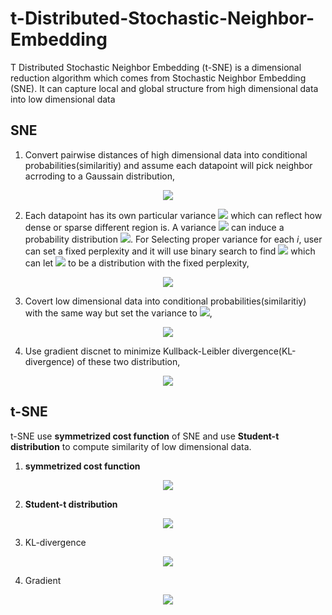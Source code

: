 # t-Distributed-Stochastic-Neighbor-Embedding
T Distributed Stochastic Neighbor Embedding (t-SNE) is a dimensional reduction algorithm which comes from Stochastic Neighbor Embedding (SNE). It can capture local and global structure from high dimensional data into low dimensional data

## SNE
1. Convert pairwise distances of high dimensional data into conditional probabilities(similaritiy) and assume each datapoint will pick neighbor acrroding to a Gaussain distribution,
  <p align="center">
    <img src="https://latex.codecogs.com/svg.latex?p_%7Bj%5Clvert%20i%7D%3D%5Cfrac%7Bexp%28-%5Cleft%20%5C%7C%20x_i%20-%20x_j%20%5Cright%20%5C%7C%5E2/2%5Csigma%20_i%5E2%29%7D%7B%5Csum%5Cnolimits_%7Bk%5Cneq%20i%7Dexp%28-%5Cleft%20%5C%7C%20x_i%20-%20x_k%20%5Cright%20%5C%7C%5E2/2%5Csigma%20_i%5E2%29%7D" />
  </p>             
  
2. Each datapoint has its own particular variance <img src="https://latex.codecogs.com/svg.latex?%5Cinline%20%5Csigma_i" /> which can reflect how dense or sparse different region is. A variance <img src="https://latex.codecogs.com/svg.latex?%5Cinline%20%5Csigma_i" /> can induce a probability distribution <img src="https://latex.codecogs.com/svg.latex?P_i" />. For Selecting proper variance for each <i>i</i>, user can set a fixed perplexity and it will use binary search to find <img src="https://latex.codecogs.com/svg.latex?%5Cinline%20%5Csigma_i" /> which can let <img src="https://latex.codecogs.com/svg.latex?P_i" /> to be a distribution with the fixed perplexity,
  <p align="center">
  <img src="https://latex.codecogs.com/svg.latex?%5Cbegin%7Barray%7D%7Blr%7D%20Perp%28P_i%29%3D2%5E%7BH%28P_i%29%7D%5C%5C%20H%28P_i%29%3D-%5Csum%5Cnolimits_j%20p_%7Bj%7Ci%7Dlog_2p_%7Bj%7Ci%7D%20%5Cend%7Barray%7D" />
  </p>
  
3. Covert low dimensional data into conditional probabilities(similaritiy) with the same way but set the variance to <img src="https://latex.codecogs.com/svg.latex?%5Cinline%20%5Cfrac%7B1%7D%7B%5Csqrt%7B2%7D%7D" />,
  <p align="center">
    <img src="https://latex.codecogs.com/svg.latex?q_%7Bj%5Clvert%20i%7D%3D%5Cfrac%7Bexp%28-%5Cleft%20%5C%7C%20y_i%20-%20y_j%20%5Cright%20%5C%7C%5E2%29%7D%7B%5Csum%5Cnolimits_%7Bk%5Cneq%20i%7Dexp%28-%5Cleft%20%5C%7C%20y_i%20-%20y_k%20%5Cright%20%5C%7C%5E2%29%7D" />
  </p>
  
4. Use gradient discnet to minimize Kullback-Leibler divergence(KL-divergence) of these two distribution,
  <p align="center">
    <img src="https://latex.codecogs.com/svg.latex?C%3D%5Csum%5Cnolimits_iKL%28P_i%7C%7CQ_i%29%3D%5Csum%5Cnolimits_i%5Csum%5Cnolimits_jp_%7Bj%7Ci%7Dlog%5Cfrac%7Bp_%7Bj%7Ci%7D%7D%7Bq_%7Bj%7Ci%7D%7D" />
  </p>
  
## t-SNE
t-SNE use **symmetrized cost function** of SNE and use **Student-t distribution** to compute similarity of low dimensional data.
1. **symmetrized cost function**
  <p align="center">
    <img src="https://latex.codecogs.com/svg.latex?p_%7Bij%7D%3D%5Cfrac%7Bp_%7Bj%7Ci%7D&plus;p_%7Bi%7Cj%7D%7D%7B2n%7D" />
  </p>
  
2. **Student-t distribution**
  <p align="center">
    <img src="https://latex.codecogs.com/svg.latex?q_%7Bij%7D%3D%5Cfrac%7B%281&plus;%5Cleft%20%5C%7C%20y_i-y_j%20%5Cright%20%5C%7C%5E2%29%5E%7B-1%7D%7D%7B%5Csum%5Cnolimits_%7Bk%5Cneq%20l%7D%281&plus;%5Cleft%20%5C%7C%20y_k-y_l%20%5Cright%20%5C%7C%5E2%29%5E%7B-1%7D%7D" />
  </p>
  
3. KL-divergence
  <p align="center">
    <img src="https://latex.codecogs.com/svg.latex?C%3D%5Csum%5Cnolimits_iKL%28P%7C%7CQ%29%3D%5Csum%5Cnolimits_i%5Csum%5Cnolimits_jp_%7Bij%7Dlog%5Cfrac%7Bp_%7Bij%7D%7D%7Bq_%7Bij%7D%7D" />
  </p>

4. Gradient
  <p align="center">
    <img src="https://latex.codecogs.com/svg.latex?%5Cfrac%7B%5Cdelta%20C%7D%7B%5Cdelta%20%5Ctextbf%7B%5Ctextit%7By%7D%7D_%5Ctextbf%7B%5Ctextit%7Bi%7D%7D%7D%3D4%5Csum%5Cnolimits_j%28p_i_j-q_i_j%29%28%5Ctextbf%7B%5Ctextit%7By%7D%7D_%5Ctextbf%7B%5Ctextit%7Bi%7D%7D-%5Ctextbf%7B%5Ctextit%7By%7D%7D_%5Ctextbf%7B%5Ctextit%7Bj%7D%7D%29%281&plus;%5Cleft%20%5C%7C%20%5Ctextbf%7B%5Ctextit%7By%7D%7D_%5Ctextbf%7B%5Ctextit%7Bi%7D%7D-%5Ctextbf%7B%5Ctextit%7By%7D%7D_%5Ctextbf%7B%5Ctextit%7Bj%7D%7D%20%5Cright%20%5C%7C%5E2%29%5E%7B-1%7D" />
  </p>

